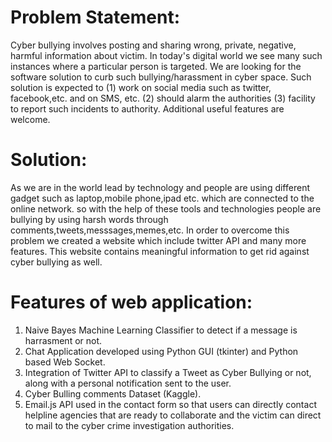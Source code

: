 # Problem Statement:

Cyber bullying involves posting and sharing wrong, private, negative, harmful information about victim. In today's digital world we see many such instances where a particular person is targeted. We are looking for the software solution to curb such bullying/harassment in cyber space. Such solution is expected to (1) work on social media such as twitter, facebook,etc. and on SMS, etc. (2) should alarm the authorities (3) facility to report such incidents to authority. Additional useful features are welcome.

# Solution:

As we are in the world lead by technology and people are using different gadget such as laptop,mobile phone,ipad etc. which are connected to the online network. so with the help of these tools and technologies people are bullying by using harsh words through comments,tweets,messsages,memes,etc. In order to overcome this problem we created a website which include twitter API and many more features. This website contains meaningful information to get rid against cyber bullying as well.

# Features of web application:
1. Naive Bayes Machine Learning Classifier to detect if a message is harrasment or not.
2. Chat Application developed using Python GUI (tkinter) and Python based Web Socket.
3. Integration of Twitter API to classify a Tweet as Cyber Bullying or not, along with a personal notification sent to the user.
4. Cyber Bulling comments Dataset (Kaggle).
5. Email.js API used in the contact form so that users can directly contact helpline agencies that are ready to collaborate and the victim    can direct to mail to the cyber crime investigation authorities.


